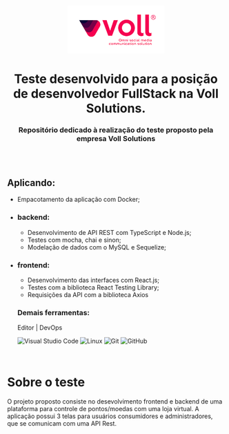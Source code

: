 <div align="center">

  ![VollSolutions-Logo](./assets/voll-logo.png)

  # Teste desenvolvido para a posição de desenvolvedor FullStack na Voll Solutions.
  ### Repositório dedicado à realização do teste proposto pela empresa Voll Solutions
</div>
<br />
<br />
<div>
  <div>

  ## Aplicando:

  - Empacotamento da aplicação com Docker;

  - ### backend:
    - Desenvolvimento de API REST com TypeScript e Node.js;
    - Testes com mocha, chai e sinon;
    - Modelação de dados com o MySQL e Sequelize;
  
  - ### frontend:
    - Desenvolvimento das interfaces com React.js;
    - Testes com a biblioteca React Testing Library;
    - Requisições da API com a biblioteca Axios

    ### Demais ferramentas:

    Editor | DevOps
    
    ![Visual Studio Code](https://img.shields.io/badge/-VSCode-444444?style=flat&logo=visual-studio-code&logoColor=007ACC)
    ![Linux](https://img.shields.io/badge/-Linux-222222?style=flat&logo=linux&logoColor=FCC624)
    ![Git](https://img.shields.io/badge/-Git-222222?style=flat&logo=git&logoColor=F05032)
    ![GitHub](https://img.shields.io/badge/-GitHub-222222?style=flat&logo=github&logoColor=181717)
  </div>
  <br />
  <div>

  # Sobre o teste

  O projeto proposto consiste no desevolvimento frontend e backend de uma plataforma para controle de pontos/moedas com uma loja virtual. A aplicação possui 3 telas para usuários consumidores e administradores, que se comunicam com uma API Rest.

  </div>
</div>
